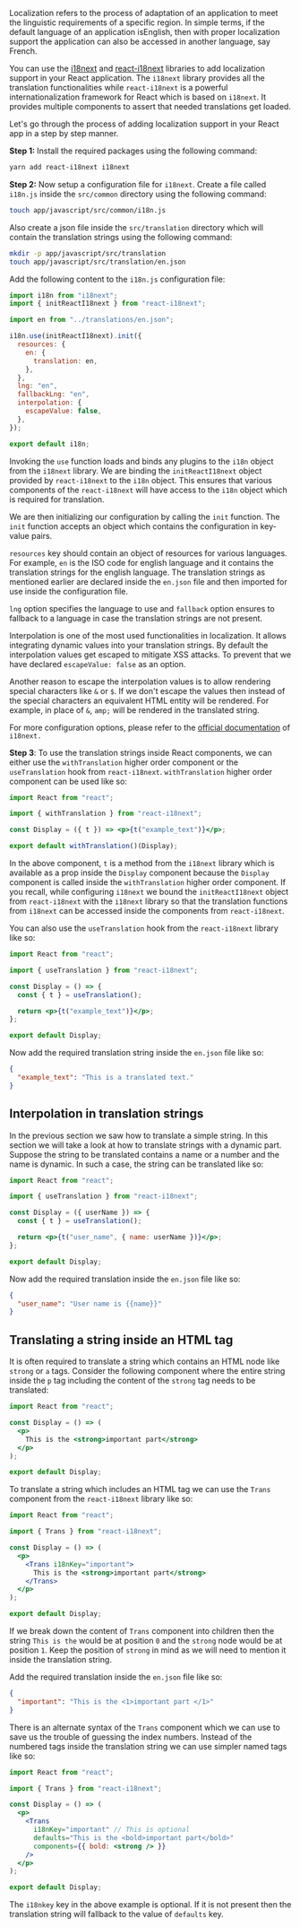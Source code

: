 Localization refers to the process of adaptation of an application to meet the
linguistic requirements of a specific region. In simple terms, if the default
language of an application isEnglish, then with proper localization support the
application can also be accessed in another language, say French.

You can use the [i18next](https://www.i18next.com/) and
[react-i18next](https://www.npmjs.com/package/react-i18next) libraries to add
localization support in your React application. The `i18next` library provides
all the translation functionalities while `react-i18next` is a powerful
internationalization framework for React which is based on `i18next`. It
provides multiple components to assert that needed translations get loaded.

Let's go through the process of adding localization support in your React app in
a step by step manner.

**Step 1:** Install the required packages using the following command:

```bash
yarn add react-i18next i18next
```

**Step 2:** Now setup a configuration file for `i18next`. Create a file called
`i18n.js` inside the `src/common` directory using the following command:

```bash
touch app/javascript/src/common/i18n.js
```

Also create a json file inside the `src/translation` directory which will
contain the translation strings using the following command:

```bash
mkdir -p app/javascript/src/translation
touch app/javascript/src/translation/en.json
```

Add the following content to the `i18n.js` configuration file:

```javascript
import i18n from "i18next";
import { initReactI18next } from "react-i18next";

import en from "../translations/en.json";

i18n.use(initReactI18next).init({
  resources: {
    en: {
      translation: en,
    },
  },
  lng: "en",
  fallbackLng: "en",
  interpolation: {
    escapeValue: false,
  },
});

export default i18n;
```

Invoking the `use` function loads and binds any plugins to the `i18n` object
from the `i18next` library. We are binding the `initReactI18next` object
provided by `react-i18next` to the `i18n` object. This ensures that various
components of the `react-i18next` will have access to the `i18n` object which is
required for translation.

We are then initializing our configuration by calling the `init` function. The
`init` function accepts an object which contains the configuration in key-value
pairs.

`resources` key should contain an object of resources for various languages. For
example, `en` is the ISO code for english language and it contains the
translation strings for the english language. The translation strings as
mentioned earlier are declared inside the `en.json` file and then imported for
use inside the configuration file.

`lng` option specifies the language to use and `fallback` option ensures to
fallback to a language in case the translation strings are not present.

Interpolation is one of the most used functionalities in localization. It allows
integrating dynamic values into your translation strings. By default the
interpolation values get escaped to mitigate XSS attacks. To prevent that we
have declared `escapeValue: false` as an option.

Another reason to escape the interpolation values is to allow rendering special
characters like `&` or `$`. If we don't escape the values then instead of the
special characters an equivalent HTML entity will be rendered. For example, in
place of `&`, `amp;` will be rendered in the translated string.

For more configuration options, please refer to the
[official documentation](https://www.i18next.com/overview/configuration-options)
of `i18next.`

**Step 3**: To use the translation strings inside React components, we can
either use the `withTranslation` higher order component or the `useTranslation`
hook from `react-i18next`. `withTranslation` higher order component can be used
like so:

```jsx
import React from "react";

import { withTranslation } from "react-i18next";

const Display = ({ t }) => <p>{t("example_text")}</p>;

export default withTranslation()(Display);
```

In the above component, `t` is a method from the `i18next` library which is
available as a prop inside the `Display` component because the `Display`
component is called inside the `withTranslation` higher order component. If you
recall, while configuring `i18next` we bound the `initReactI18next` object from
`react-i18next` with the `i18next` library so that the translation functions
from `i18next` can be accessed inside the components from `react-i18next`.

You can also use the `useTranslation` hook from the `react-i18next` library like
so:

```jsx
import React from "react";

import { useTranslation } from "react-i18next";

const Display = () => {
  const { t } = useTranslation();

  return <p>{t("example_text")}</p>;
};

export default Display;
```

Now add the required translation string inside the `en.json` file like so:

```json
{
  "example_text": "This is a translated text."
}
```

## Interpolation in translation strings

In the previous section we saw how to translate a simple string. In this section
we will take a look at how to translate strings with a dynamic part. Suppose the
string to be translated contains a name or a number and the name is dynamic. In
such a case, the string can be translated like so:

```jsx
import React from "react";

import { useTranslation } from "react-i18next";

const Display = ({ userName }) => {
  const { t } = useTranslation();

  return <p>{t("user_name", { name: userName })}</p>;
};

export default Display;
```

Now add the required translation inside the `en.json` file like so:

```json
{
  "user_name": "User name is {{name}}"
}
```

## Translating a string inside an HTML tag

It is often required to translate a string which contains an HTML node like
`strong` or `a` tags. Consider the following component where the entire string
inside the `p` tag including the content of the `strong` tag needs to be
translated:

```jsx
import React from "react";

const Display = () => (
  <p>
    This is the <strong>important part</strong>
  </p>
);

export default Display;
```

To translate a string which includes an HTML tag we can use the `Trans`
component from the `react-i18next` library like so:

```jsx
import React from "react";

import { Trans } from "react-i18next";

const Display = () => (
  <p>
    <Trans i18nKey="important">
      This is the <strong>important part</strong>
    </Trans>
  </p>
);

export default Display;
```

If we break down the content of `Trans` component into children then the string
`This is the` would be at position `0` and the `strong` node would be at
position `1`. Keep the position of `strong` in mind as we will need to mention
it inside the translation string.

Add the required translation inside the `en.json` file like so:

```json
{
  "important": "This is the <1>important part </1>"
}
```

There is an alternate syntax of the `Trans` component which we can use to save
us the trouble of guessing the index numbers. Instead of the numbered tags
inside the translation string we can use simpler named tags like so:

```jsx
import React from "react";

import { Trans } from "react-i18next";

const Display = () => (
  <p>
    <Trans
      i18nKey="important" // This is optional
      defaults="This is the <bold>important part</bold>"
      components={{ bold: <strong /> }}
    />
  </p>
);

export default Display;
```

The `i18nkey` key in the above example is optional. If it is not present then
the translation string will fallback to the value of `defaults` key.
